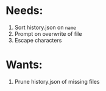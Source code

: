 # Needs:
1. Sort history.json on `name`
1. Prompt on overwrite of file
1. Escape characters

# Wants:
1. Prune history.json of missing files
